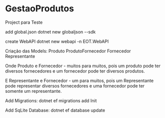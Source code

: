 # GestaoProdutos

Project para Teste


add global.json
dotnet new globaljson --sdk

create WebAPI
dotnet new webapi -n EOT.WebAPI


Criação das Models:
Produto
ProdutoFornecedor
Fornecedor
Representante

Onde Produto e Fornecedor - muitos para muitos, pois um produto pode ter diversos fornecedores e um fornecedor pode ter diversos produtos.

E Representante e Fornecedor - um para muitos, pois um Representante pode representar diversos fornecedores e uma fornecedor pode ter somente um representante.

Add Migrations:
dotnet ef migrations add Init

Add SqLite Database:
dotnet ef database update